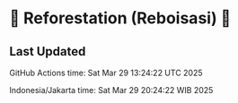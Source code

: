
# 🌳 Reforestation (Reboisasi) 🌲

## Last Updated

GitHub Actions time: Sat Mar 29 13:24:22 UTC 2025

Indonesia/Jakarta time: Sat Mar 29 20:24:22 WIB 2025
